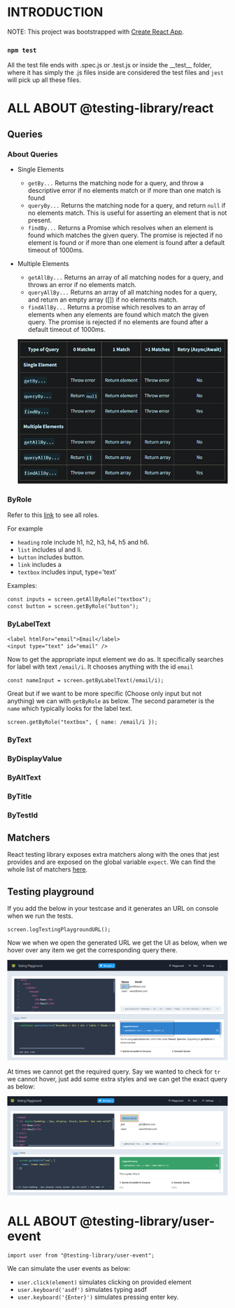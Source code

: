 # INTRODUCTION

NOTE: This project was bootstrapped with [Create React App](https://github.com/facebook/create-react-app).

### `npm test`

All the test file ends with .spec.js or .test.js or inside the \_\_test\_\_ folder, where it has simply the .js files inside are considered the test files and `jest` will pick up all these files.

# ALL ABOUT @testing-library/react

## Queries

### About Queries

- Single Elements
  - `getBy...` Returns the matching node for a query, and throw a descriptive error if no elements match or if more than one match is found
  - `queryBy...` Returns the matching node for a query, and return `null` if no elements match. This is useful for asserting an element that is not present.
  - `findBy...` Returns a Promise which resolves when an element is found which matches the given query. The promise is rejected if no element is found or if more than one element is found after a default timeout of 1000ms.
- Multiple Elements

  - `getAllBy...` Returns an array of all matching nodes for a query, and throws an error if no elements match.
  - `queryAllBy...` Returns an array of all matching nodes for a query, and return an empty array ([]) if no elements match.
  - `findAllBy...` Returns a promise which resolves to an array of elements when any elements are found which match the given query. The promise is rejected if no elements are found after a default timeout of 1000ms.

  ![Alt text](/images/QUeryCheatSheet.png)

### ByRole

Refer to this [link](https://www.w3.org/TR/html-aria/#docconformance) to see all roles.

For example

- `heading` role include h1, h2, h3, h4, h5 and h6.
- `list` includes ul and li.
- `button` includes button.
- `link` includes a
- `textbox` includes input, type='text'

Examples:

```
const inputs = screen.getAllByRole("textbox");
const button = screen.getByRole("button");
```

### ByLabelText

```
<label htmlFor="email">Email</label>
<input type="text" id="email" />
```

Now to get the appropriate input element we do as. It specifically searches for label with text `/email/i`. It chooses anything with the id `email`

```
const nameInput = screen.getByLabelText(/email/i);
```

Great but if we want to be more specific (Choose only input but not anything) we can with `getByRole` as below. The second parameter is the `name` which typically looks for the label text.

```
screen.getByRole("textbox", { name: /email/i });
```

### ByText

### ByDisplayValue

### ByAltText

### ByTitle

### ByTestId

## Matchers

React testing library exposes extra matchers along with the ones that jest provides and are exposed on the global variable `expect`. We can find the whole list of matchers [here]("https://github.com/testing-library/jest-dom#custom-matchers").

## Testing playground

If you add the below in your testcase and it generates an URL on console when we run the tests.

```
screen.logTestingPlaygroundURL();
```

Now we when we open the generated URL we get the UI as below, when we hover over any item we get the corresponding query there.

![Alt text](/images/testingPlayground1.png)

At times we cannot get the required query. Say we wanted to check for `tr` we cannot hover, just add some extra styles and we can get the exact query as below:

![Alt text](/images/testingPlayground2.png)

# ALL ABOUT @testing-library/user-event

```
import user from "@testing-library/user-event";
```

We can simulate the user events as below:

- `user.click(element)` simulates clicking on provided element
- `user.keyboard('asdf')` simulates typing asdf
- `user.keyboard('{Enter}')` simulates pressing enter key.
